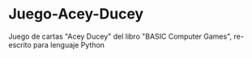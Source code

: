 # Juego-Acey-Ducey
Juego de cartas  "Acey Ducey" del libro "BASIC Computer Games", re-escrito para lenguaje Python
